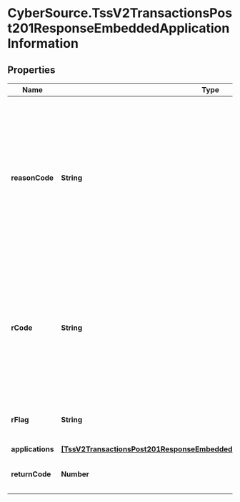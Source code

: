 # CyberSource.TssV2TransactionsPost201ResponseEmbeddedApplicationInformation

## Properties
Name | Type | Description | Notes
------------ | ------------- | ------------- | -------------
**reasonCode** | **String** | Indicates the reason why a request succeeded or failed and possible action to take if a request fails.  For details, see the appendix of reason codes in the documentation for the relevant payment method.  | [optional] 
**rCode** | **String** | Indicates whether the service request was successful. Possible values:  - &#x60;-1&#x60;: An error occurred. - &#x60;0&#x60;: The request was declined. - &#x60;1&#x60;: The request was successful.  | [optional] 
**rFlag** | **String** | One-word description of the result of the application.  | [optional] 
**applications** | [**[TssV2TransactionsPost201ResponseEmbeddedApplicationInformationApplications]**](TssV2TransactionsPost201ResponseEmbeddedApplicationInformationApplications.md) |  | [optional] 
**returnCode** | **Number** | The description for this field is not available. | [optional] 


